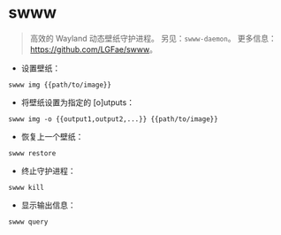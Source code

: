 # swww

> 高效的 Wayland 动态壁纸守护进程。
> 另见：`swww-daemon`。
> 更多信息：<https://github.com/LGFae/swww>。

- 设置壁纸：

`swww img {{path/to/image}}`

- 将壁纸设置为指定的 [o]utputs：

`swww img -o {{output1,output2,...}} {{path/to/image}}`

- 恢复上一个壁纸：

`swww restore`

- 终止守护进程：

`swww kill`

- 显示输出信息：

`swww query`